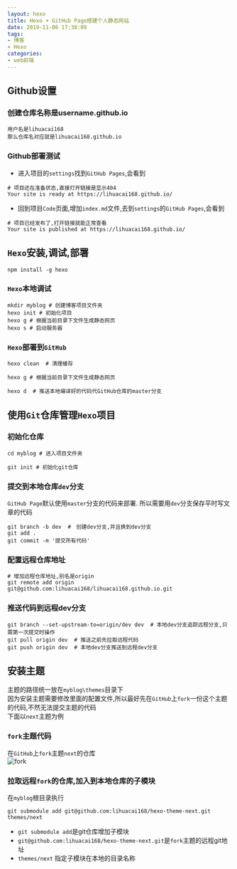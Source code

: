 ```yaml
---
layout: hexo
title: Hexo + GitHub Page搭建个人静态网站
date: 2019-11-06 17:38:09
tags:
- 博客
- Hexo
categories:
- web前端
---
```

## Github设置
### 创建仓库名称是username.github.io
```
用户名是lihuacai168
那么仓库名对应就是lihuacai168.github.io
```
### Github部署测试
- 进入项目的`settings`找到`GitHub Pages`,会看到
```
# 项目还在准备状态,直接打开链接是显示404
Your site is ready at https://lihuacai168.github.io/
```
- 回到项目`Code`页面,增加`index.md`文件,去到`settings`的`GitHub Pages`,会看到
```
# 项目已经发布了,打开链接就能正常查看
Your site is published at https://lihuacai168.github.io/
```

## `Hexo`安装,调试,部署
```
npm install -g hexo
```

### `Hexo`本地调试
```
mkdir myblog # 创建博客项目文件夹
hexo init # 初始化项目
hexo g # 根据当前目录下文件生成静态网页
hexo s # 启动服务器
```

### `Hexo`部署到`GitHub`
```
hexo clean  # 清理缓存

hexo g # 根据当前目录下文件生成静态网页

hexo d  # 推送本地编译好的代码代GitHub仓库的master分支
```

## 使用`Git`仓库管理`Hexo`项目
### 初始化仓库
```
cd myblog # 进入项目文件夹

git init # 初始化git仓库
```
### 提交到本地仓库`dev`分支
`GitHub Page`默认使用`master`分支的代码来部署.
所以需要用`dev`分支保存平时写文章的代码
```
git branch -b dev  #　创建dev分支,并且换到dev分支  
git add .
git commit -m '提交所有代码'
```

### 配置远程仓库地址
```
# 增加远程仓库地址,别名是origin
git remote add origin git@github.com:lihuacai168/lihuacai168.github.io.git  
```

### 推送代码到远程dev分支
```
git branch --set-upstream-to=origin/dev dev  # 本地dev分支追踪远程分支,只需第一次提交时操作
git pull origin dev  # 推送之前先拉取远程代码 
git push origin dev  # 本地dev分支推送到远程dev分支
```

## 安装主题
主题的路径统一放在`myblog\themes`目录下  
因为安装主题需要修改里面的配置文件,所以最好先在`GitHub`上`fork`一份这个主题的代码,不然无法提交主题的代码  
下面以`next`主题为例
### `fork`主题代码 
在`GitHub`上`fork`主题`next`的仓库  
![fork](/public/images/fork-next.jpg)

### 拉取远程`fork`的仓库,加入到本地仓库的子模块
在`myblog`根目录执行
```
git submodule add git@github.com:lihuacai168/hexo-theme-next.git themes/next
```
- `git submodule add`是git仓库增加子模块
- `git@github.com:lihuacai168/hexo-theme-next.git`是`fork`主题的远程git地址
- `themes/next` 指定子模块在本地的目录名称